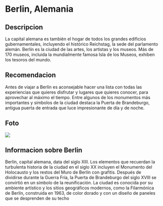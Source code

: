 # Berlin, Alemania

## Descripcion
La capital alemana es también el hogar de todos los grandes edificios gubernamentales, incluyendo el histórico Reichstag, la sede del parlamento alemán. Berlín es la ciudad de las artes, los artistas y los museos. Más de 170 museos, incluida la mundialmente famosa Isla de los Museos, exhiben los tesoros del mundo.

## Recomendacion
Antes de viajar a Berlín es aconsejable hacer una lista con todas las experiencias que quieres disfrutar y lugares que quieres conocer, para aprovechar al máximo el tiempo.
Entre algunos de los monumentos más importantes y símbolos de la ciudad destaca la Puerta de Brandeburgo, antigua puerta de entrada que luce impresionante de día y de noche.

## Foto
![](https://upload.wikimedia.org/wikipedia/commons/thumb/f/f7/Museumsinsel_Berlin_Juli_2021_1_%28cropped%29_b.jpg/800px-Museumsinsel_Berlin_Juli_2021_1_%28cropped%29_b.jpg)

## Informacion sobre Berlin
Berlín, capital alemana, data del siglo XIII. Los elementos que recuerdan la turbulenta historia de la ciudad en el siglo XX incluyen el Monumento del Holocausto y los restos del Muro de Berlín con grafitis. Después de dividirse durante la Guerra Fría, la Puerta de Brandeburgo del siglo XVIII se convirtió en un símbolo de la reunificación. La ciudad es conocida por su ambiente artístico y los sitios geográficos modernos, como la Filarmónica de Berlín, construida en 1963, de color dorado y con un diseño de paneles que se desprenden de su techo